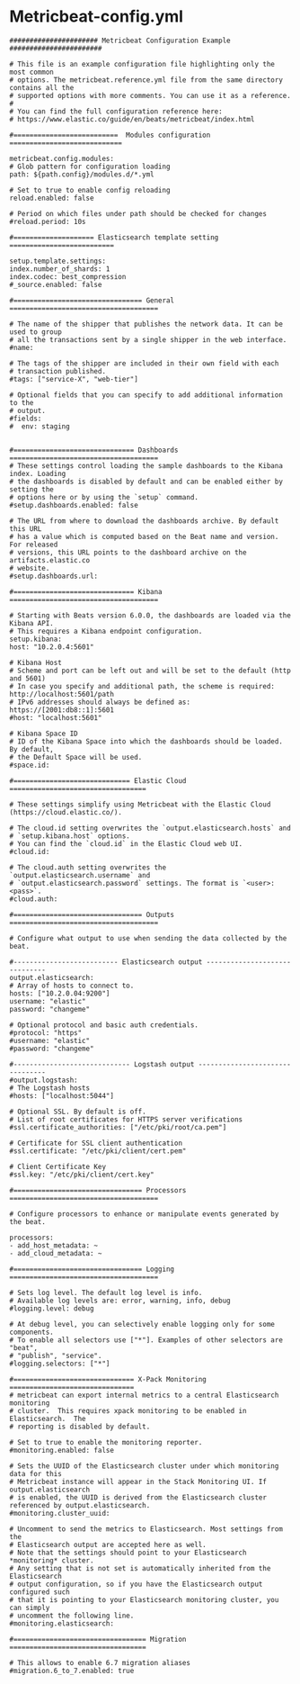 # **Metricbeat-config.yml**
    ###################### Metricbeat Configuration Example #######################

    # This file is an example configuration file highlighting only the most common
    # options. The metricbeat.reference.yml file from the same directory contains all the
    # supported options with more comments. You can use it as a reference.
    #
    # You can find the full configuration reference here:
    # https://www.elastic.co/guide/en/beats/metricbeat/index.html

    #==========================  Modules configuration ============================

    metricbeat.config.modules:
    # Glob pattern for configuration loading
    path: ${path.config}/modules.d/*.yml

    # Set to true to enable config reloading
    reload.enabled: false

    # Period on which files under path should be checked for changes
    #reload.period: 10s

    #==================== Elasticsearch template setting ==========================

    setup.template.settings:
    index.number_of_shards: 1
    index.codec: best_compression
    #_source.enabled: false

    #================================ General =====================================

    # The name of the shipper that publishes the network data. It can be used to group
    # all the transactions sent by a single shipper in the web interface.
    #name:

    # The tags of the shipper are included in their own field with each
    # transaction published.
    #tags: ["service-X", "web-tier"]

    # Optional fields that you can specify to add additional information to the
    # output.
    #fields:
    #  env: staging


    #============================== Dashboards =====================================
    # These settings control loading the sample dashboards to the Kibana index. Loading
    # the dashboards is disabled by default and can be enabled either by setting the
    # options here or by using the `setup` command.
    #setup.dashboards.enabled: false

    # The URL from where to download the dashboards archive. By default this URL
    # has a value which is computed based on the Beat name and version. For released
    # versions, this URL points to the dashboard archive on the artifacts.elastic.co
    # website.
    #setup.dashboards.url:

    #============================== Kibana =====================================

    # Starting with Beats version 6.0.0, the dashboards are loaded via the Kibana API.
    # This requires a Kibana endpoint configuration.
    setup.kibana:
    host: "10.2.0.4:5601"

    # Kibana Host
    # Scheme and port can be left out and will be set to the default (http and 5601)
    # In case you specify and additional path, the scheme is required: http://localhost:5601/path
    # IPv6 addresses should always be defined as: https://[2001:db8::1]:5601
    #host: "localhost:5601"

    # Kibana Space ID
    # ID of the Kibana Space into which the dashboards should be loaded. By default,
    # the Default Space will be used.
    #space.id:

    #============================= Elastic Cloud ==================================

    # These settings simplify using Metricbeat with the Elastic Cloud (https://cloud.elastic.co/).

    # The cloud.id setting overwrites the `output.elasticsearch.hosts` and
    # `setup.kibana.host` options.
    # You can find the `cloud.id` in the Elastic Cloud web UI.
    #cloud.id:

    # The cloud.auth setting overwrites the `output.elasticsearch.username` and
    # `output.elasticsearch.password` settings. The format is `<user>:<pass>`.
    #cloud.auth:

    #================================ Outputs =====================================

    # Configure what output to use when sending the data collected by the beat.

    #-------------------------- Elasticsearch output ------------------------------
    output.elasticsearch:
    # Array of hosts to connect to.
    hosts: ["10.2.0.04:9200"]
    username: "elastic"
    password: "changeme"

    # Optional protocol and basic auth credentials.
    #protocol: "https"
    #username: "elastic"
    #password: "changeme"

    #----------------------------- Logstash output --------------------------------
    #output.logstash:
    # The Logstash hosts
    #hosts: ["localhost:5044"]

    # Optional SSL. By default is off.
    # List of root certificates for HTTPS server verifications
    #ssl.certificate_authorities: ["/etc/pki/root/ca.pem"]

    # Certificate for SSL client authentication
    #ssl.certificate: "/etc/pki/client/cert.pem"

    # Client Certificate Key
    #ssl.key: "/etc/pki/client/cert.key"

    #================================ Processors =====================================

    # Configure processors to enhance or manipulate events generated by the beat.

    processors:
    - add_host_metadata: ~
    - add_cloud_metadata: ~

    #================================ Logging =====================================

    # Sets log level. The default log level is info.
    # Available log levels are: error, warning, info, debug
    #logging.level: debug

    # At debug level, you can selectively enable logging only for some components.
    # To enable all selectors use ["*"]. Examples of other selectors are "beat",
    # "publish", "service".
    #logging.selectors: ["*"]

    #============================== X-Pack Monitoring ===============================
    # metricbeat can export internal metrics to a central Elasticsearch monitoring
    # cluster.  This requires xpack monitoring to be enabled in Elasticsearch.  The
    # reporting is disabled by default.

    # Set to true to enable the monitoring reporter.
    #monitoring.enabled: false

    # Sets the UUID of the Elasticsearch cluster under which monitoring data for this
    # Metricbeat instance will appear in the Stack Monitoring UI. If output.elasticsearch
    # is enabled, the UUID is derived from the Elasticsearch cluster referenced by output.elasticsearch.
    #monitoring.cluster_uuid:

    # Uncomment to send the metrics to Elasticsearch. Most settings from the
    # Elasticsearch output are accepted here as well.
    # Note that the settings should point to your Elasticsearch *monitoring* cluster.
    # Any setting that is not set is automatically inherited from the Elasticsearch
    # output configuration, so if you have the Elasticsearch output configured such
    # that it is pointing to your Elasticsearch monitoring cluster, you can simply
    # uncomment the following line.
    #monitoring.elasticsearch:

    #================================= Migration ==================================

    # This allows to enable 6.7 migration aliases
    #migration.6_to_7.enabled: true